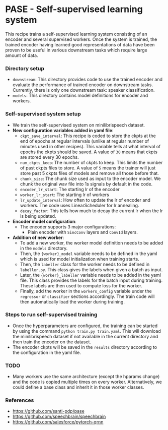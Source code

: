 # PASE - Self-supervised learning system
This recipe trains a self-supervised learning system consisting of an encoder and several supervised workers. 
Once the system is trained, the trained encoder having learned good representations of data have been proven 
to be useful in various downstream tasks which require large amount of data.

### Directory setup
- `downstream`: This directory provides code to use the trained encoder and evaluate the performance of trained 
encoder on downstream tasks. Currently, there is only one downstream task: speaker classification.
- `models`: This directory contains model definitions for encoder and workers.

### Self-supervised system setup
- We train the self-supervised system on minilibrispeech dataset.
- **New configuration variables added in yaml file**:
	- `ckpt_save_interval`: This recipe is coded to store the ckpts at the end of epochs at regular intervals 
	(unlike at regular number of minutes used in other recipes). This variable tells at what interval of epochs 
	the ckpts should be saved. A value of `30` means that ckpts are stored every 30 epochs.
	- `num_ckpts_keep`: The number of ckpts to keep. This limits the number of past ckpts files to store. 
	A value of `5` means the trainer will just store past 5 ckpts files of models and remove all those before that.
	- `chunk_size`: The chunk size used as input to the encoder model. We chunk the original wav file into 1s 
	signals by default in the code.
	- `encoder_lr_start`: The starting lr of the encoder
	- `worker_lr_start`: The starting lr of workers
	- `lr_update_interval`: How often to update the lr of encoder and workers. The code uses LinearScheduler 
	for lr annealing.
	- `decay_factor`: This tells how much to decay the current lr when the lr is being updated.
- **Encoder model configuration**:
	- The encoder supports 3 major configurations:
		- Plain encoder with `SincConv` layers and `Conv1d` layers.
- **Addition of new worker**:
	- To add a new worker, the worker model definition needs to be added in the `models` directory.
	- Then, the `{worker}_model` variable needs to be defined in the yaml which is used for model 
	initialization when training starts.
	- Then, the `labeller` class for the worker needs to be defined in `labeller.py`. This class gives the 
	labels when given a batch as input.
	- Later, the `{worker}_labeller` variable needs to be added in the yaml file. This class provides the 
	labels for the batch input during training. These labels are then used to compute loss for the worker.
	- Finally, add the worker in the `workers_config` variable under the `regressor` or `classifier` sections 
	accordingly. The train code will then automatically load the worker during training.

### Steps to run self-supervised training
- Once the hyperparameters are configured, the training can be started by using the 
command `python train.py train.yaml`. This will download the minilibrispeech dataset if not available in 
the current directory and then train the encoder on the dataset.
- The encoder ckpts will be saved in the `results` directory according to the configuration in the yaml file.

### TODO
- Many workers use the same architecture (except the hparams change) and the code is copied multiple times on 
every worker. Alternatively, we could define a base class and inherit it in those worker classes.

### References
- https://github.com/santi-pdp/pase
- https://github.com/speechbrain/speechbrain
- https://github.com/salesforce/pytorch-qrnn
